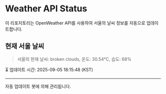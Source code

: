 
# Weather API Status

이 리포지토리는 OpenWeather API를 사용하여 서울의 날씨 정보를 자동으로 업데이트합니다.

## 현재 서울 날씨
> 서울의 현재 날씨: broken clouds, 온도: 30.54°C, 습도: 68%

⏳ 업데이트 시간: 2025-09-05 18:15:48 (KST)

---
자동 업데이트 봇에 의해 관리됩니다.
